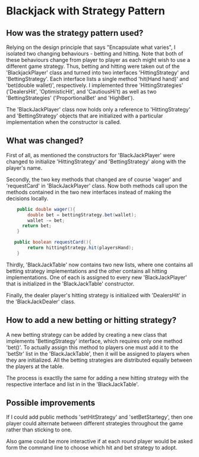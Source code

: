 # Blackjack with Strategy Pattern

## How was the strategy pattern used?

Relying on the design principle that says "Encapsulate what varies", I isolated two changing
behaviours - betting and hitting. Note that both of these behaviours change from player to player 
as each might wish to use a different game strategy. Thus, betting and hitting were taken out of the
'BlackjackPlayer' class and turned into two interfaces 'HittingStrategy' and 'BettingStrategy'.
Each interface lists a single method 'hit(Hand hand)' and  'bet(double wallet)', respectively.
I implemented three 'HittingStrategies' ('DealersHit', 'OptimisticHit', and 'CautiousHi't) as well
as two 'BettingStrategies' ('ProportionalBet' and 'HighBet').

The 'BlackJackPlayer' class now holds only a reference to 'HittingStrategy' and 'BettingStrategy' objects 
that are initialized with a particular implementation when the constructor is called.


## What was changed? 

First of all, as mentioned the constructors for 'BlackJackPlayer' were changed to initialize 'HittingStrategy' and 
'BettingStrategy' along with the player's name.

Secondly, the two key methods that changed are of course 'wager' and 'requestCard' in 'BlackJackPlayer' class.
Now both methods call upon the methods contained in the two new interfaces instead of making the decisions locally.

```java
    public double wager(){
        double bet = bettingStrategy.bet(wallet);
        wallet -= bet;
      return bet;
    }
```

```java
   public boolean requestCard(){
        return hittingStrategy.hit(playersHand);
    }
```

Thirdly, 'BlackJackTable' now contains two new lists, where one contains all betting strategy
implementations and the other contains all hitting implementations. One of each is assigned
to every new 'BlackJackPlayer' that is initialized in the 'BlackJackTable' constructor. 

Finally, the dealer player's hitting strategy is initialized with 'DealersHit' in the 'BlackJackDealer' 
class.

## How to add a new betting or hitting strategy?

A new betting strategy can be added by creating a new class that implements 'BettingStrategy'
interface, which requires only one method 'bet()'. To actually assign this method to players
one must add it to the 'betStr' list in the 'BlackJackTable', then  it will be assigned to players
when they are initialized. All the betting strategies are distributed equally between the players 
at the table. 

The process is exactlly the same for adding a new hitting strategy with the respective interface
and list in in the 'BlackJackTable'.

## Possible improvements

If I could add public methods 'setHitStrategy' and 'setBetStartegy', then one player could
alternate between different strategies throughout the game rather than sticking to one.

Also game could be more interactive if at each round player would be asked form the command line 
to choose which hit and bet strategy to adopt.

